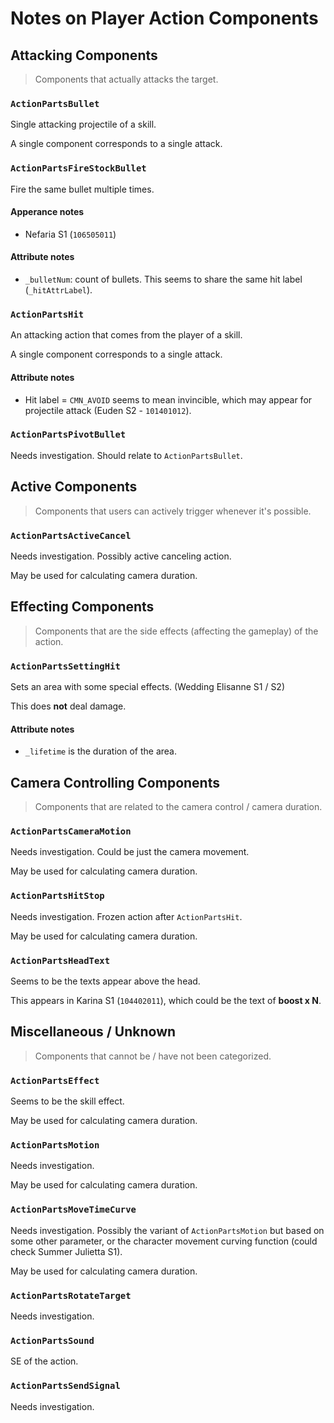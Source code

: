 # Notes on Player Action Components


## Attacking Components 

> Components that actually attacks the target.


### ``ActionPartsBullet``

Single attacking projectile of a skill.

A single component corresponds to a single attack.


### ``ActionPartsFireStockBullet``

Fire the same bullet multiple times.

#### Apperance notes

- Nefaria S1 (`106505011`) 

#### Attribute notes

- `_bulletNum`: count of bullets. This seems to share the same hit label (`_hitAttrLabel`).


### ``ActionPartsHit``

An attacking action that comes from the player of a skill.

A single component corresponds to a single attack.

#### Attribute notes

- Hit label = `CMN_AVOID` seems to mean invincible, which may appear for projectile attack (Euden S2 - `101401012`).


### ``ActionPartsPivotBullet``

Needs investigation. Should relate to ``ActionPartsBullet``.


## Active Components

> Components that users can actively trigger whenever it's possible.


### ``ActionPartsActiveCancel``

Needs investigation. Possibly active canceling action.

May be used for calculating camera duration.


## Effecting Components

> Components that are the side effects (affecting the gameplay) of the action.


### ``ActionPartsSettingHit``

Sets an area with some special effects. (Wedding Elisanne S1 / S2)

This does **not** deal damage.

#### Attribute notes

- `_lifetime` is the duration of the area.


## Camera Controlling Components

> Components that are related to the camera control / camera duration.


### ``ActionPartsCameraMotion``

Needs investigation. Could be just the camera movement.

May be used for calculating camera duration.


### ``ActionPartsHitStop``

Needs investigation. Frozen action after ``ActionPartsHit``.

May be used for calculating camera duration.


### ``ActionPartsHeadText``

Seems to be the texts appear above the head.

This appears in Karina S1 (`104402011`), which could be the text of **boost x N**.


## Miscellaneous / Unknown

> Components that cannot be / have not been categorized.


### ``ActionPartsEffect``

Seems to be the skill effect.

May be used for calculating camera duration.


### ``ActionPartsMotion``

Needs investigation.

May be used for calculating camera duration.


### ``ActionPartsMoveTimeCurve``

Needs investigation. Possibly the variant of ``ActionPartsMotion`` but based on some other parameter, 
or the character movement curving function (could check Summer Julietta S1).

May be used for calculating camera duration.


### ``ActionPartsRotateTarget``

Needs investigation.


### ``ActionPartsSound``

SE of the action.


### ``ActionPartsSendSignal``

Needs investigation.
